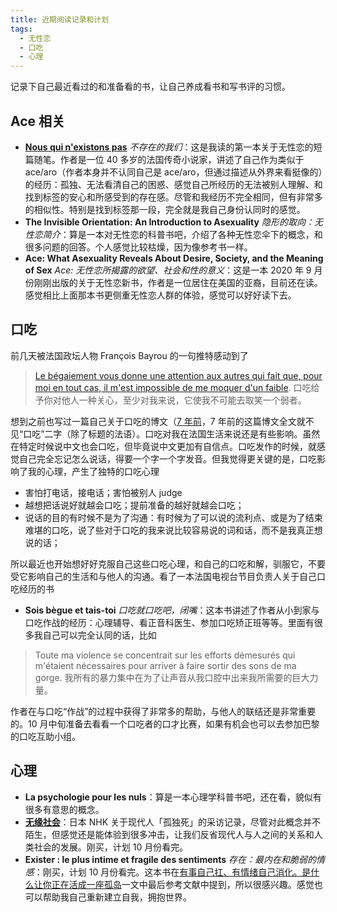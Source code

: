 ```yaml
---
title: 近期阅读记录和计划
tags:
  - 无性恋
  - 口吃
  - 心理
---
```


记录下自己最近看过的和准备看的书，让自己养成看书和写书评的习惯。

## Ace 相关

- [**Nous qui n'existons pas**](https://www.dystopia.fr/a/melanie-fazi/nous-qui-n-existons-pas) *不存在的我们*：这是我读的第一本关于无性恋的短篇随笔。作者是一位 40 多岁的法国传奇小说家，讲述了自己作为类似于 ace/aro（作者本身并不认同自己是 ace/aro，但通过描述从外界来看挺像的）的经历：孤独、无法看清自己的困惑、感觉自己所经历的无法被别人理解、和找到标签的安心和所感受到的存在感。尽管和我经历不完全相同，但有非常多的相似性。特别是找到标签那一段，完全就是我自己身份认同时的感觉。
- **The Invisible Orientation: An Introduction to Asexuality** *隐形的取向：无性恋简介*：算是一本对无性恋的科普书吧，介绍了各种无性恋伞下的概念，和很多问题的回答。个人感觉比较枯燥，因为像参考书一样。
- **Ace: What Asexuality Reveals About Desire, Society, and the Meaning of Sex** *Ace: 无性恋所揭露的欲望、社会和性的意义*：这是一本 2020 年 9 月份刚刚出版的关于无性恋新书，作者是一位居住在美国的亚裔，目前还在读。感觉相比上面那本书更侧重无性恋人群的体验，感觉可以好好读下去。

## 口吃

前几天被法国政坛人物 François Bayrou 的一句推特感动到了

> [Le bégaiement vous donne une attention aux autres qui fait que, pour moi en tout cas, il m'est impossible de me moquer d'un faible](https://twitter.com/bayrou/status/795401041667878912).
> 口吃给予你对他人一种关心，至少对我来说，它使我不可能去取笑一个弱者。

想到之前也写过一篇自己关于口吃的博文（[7 年前](/2013/03/02/begaiement)，7 年前的这篇博文全文就不见“口吃”二字（除了标题的法语）。口吃对我在法国生活来说还是有些影响。虽然在特定时候说中文也会口吃，但毕竟说中文更加有自信点。口吃发作的时候，就感觉自己完全忘记怎么说话，得要一个字一个字发音。但我觉得更关键的是，口吃影响了我的心理，产生了独特的口吃心理
- 害怕打电话，接电话；害怕被别人 judge
- 越想把话说好就越会口吃；提前准备的越好就越会口吃；
- 说话的目的有时候不是为了沟通：有时候为了可以说的流利点、或是为了结束难堪的口吃，说了些对于口吃的我来说比较容易说的词和话，而不是我真正想说的话；

所以最近也开始想好好克服自己这些口吃心理，和自己的口吃和解，驯服它，不要受它影响自己的生活和与他人的沟通。看了一本法国电视台节目负责人关于自己口吃经历的书
- **Sois bègue et tais-toi** *口吃就口吃吧，闭嘴*：这本书讲述了作者从小到家与口吃作战的经历：心理辅导、看正音科医生、参加口吃矫正班等等。里面有很多我自己可以完全认同的话，比如

> Toute ma violence se concentrait sur les efforts démesurés qui m'étaient nécessaires pour arriver à faire sortir des sons de ma gorge.
> 我所有的暴力集中在为了让声音从我口腔中出来我所需要的巨大力量。

作者在与口吃“作战”的过程中获得了非常多的帮助，与他人的联结还是非常重要的。10 月中旬准备去看看一个口吃者的口才比赛，如果有机会也可以去参加巴黎的口吃互助小组。

## 心理

- **La psychologie pour les nuls**：算是一本心理学科普书吧，还在看，貌似有很多有意思的概念。
- **[无缘社会](https://book.douban.com/subject/25822105)**：日本 NHK 关于现代人「孤独死」的采访记录，尽管对此概念并不陌生，但感觉还是能体验到很多冲击，让我们反省现代人与人之间的关系和人类社会的发展。刚买，计划 10 月份看完。
- **Exister : le plus intime et fragile des sentiments** *存在：最内在和脆弱的情感*：刚买，计划 10 月份看完。这本书在[有事自己扛、有情绪自己消化。是什么让你正在活成一座孤岛](https://mp.weixin.qq.com/s?__biz=MzA4NjcyMDU1NQ==&mid=2247528525&idx=1&sn=228e34d652403253506fae5957351edb&chksm=9fc65909a8b1d01f5913f422834c778c54c27e1b943dc394da66bccd24c4b4ca914db2e2c8d1#rd)一文中最后参考文献中提到，所以很感兴趣。感觉也可以帮助我自己重新建立自我，拥抱世界。
